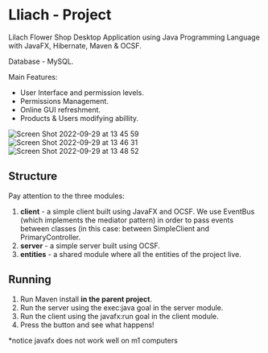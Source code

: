 # Lliach - Project 
Lilach Flower Shop Desktop Application using Java Programming Language with JavaFX, Hibernate, Maven & OCSF.

Database - MySQL.

Main Features:
* User Interface and permission levels.
* Permissions Management.
* Online GUI refreshment.
* Products & Users modifying abillity.


![Screen Shot 2022-09-29 at 13 45 59](https://user-images.githubusercontent.com/100276577/193012657-ef532398-4238-4023-ba27-d2b755efb0f2.png)
![Screen Shot 2022-09-29 at 13 46 31](https://user-images.githubusercontent.com/100276577/193012675-0a88108e-5169-41f5-a31e-d604299318c4.png)
![Screen Shot 2022-09-29 at 13 48 52](https://user-images.githubusercontent.com/100276577/193012688-cda12790-777e-4aed-ac7f-e693d04ed499.png)


## Structure
Pay attention to the three modules:
1. **client** - a simple client built using JavaFX and OCSF. We use EventBus (which implements the mediator pattern) in order to pass events between classes (in this case: between SimpleClient and PrimaryController.
2. **server** - a simple server built using OCSF.
3. **entities** - a shared module where all the entities of the project live.

## Running
1. Run Maven install **in the parent project**.
2. Run the server using the exec:java goal in the server module.
3. Run the client using the javafx:run goal in the client module.
4. Press the button and see what happens!

*notice javafx does not work well on m1 computers
